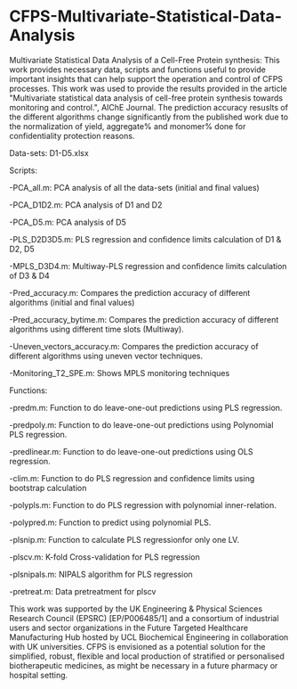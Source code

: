 # CFPS-Multivariate-Statistical-Data-Analysis
Multivariate Statistical Data Analysis of a Cell-Free Protein synthesis: This work provides necessary data, scripts and functions useful to provide important insights that can help support the operation and control of CFPS processes. This work was used to provide the results provided in the article "Multivariate statistical data analysis of cell-free protein synthesis towards monitoring and control.", AIChE Journal. The prediction accuracy resuslts of the different algorithms change significantly from the published work due to the normalization of yield, aggregate% and monomer% done for confidentiality protection reasons. 

Data-sets: D1-D5.xlsx


Scripts:

  -PCA_all.m: PCA analysis of all the data-sets (initial and final values)

  -PCA_D1D2.m: PCA analysis of D1 and D2

  -PCA_D5.m: PCA analysis of D5

  -PLS_D2D3D5.m: PLS regression and confidence limits calculation of D1 & D2, D5

  -MPLS_D3D4.m: Multiway-PLS regression and confidence limits calculation  of D3 & D4

  -Pred_accuracy.m: Compares the prediction accuracy of different algorithms (initial and final values)

  -Pred_accuracy_bytime.m: Compares the prediction accuracy of different algorithms using different time slots (Multiway).

  -Uneven_vectors_accuracy.m: Compares the prediction accuracy of different algorithms using uneven vector techniques.
  
  -Monitoring_T2_SPE.m: Shows MPLS monitoring techniques


Functions:

  -predm.m: Function to do leave-one-out predictions using PLS regression.

  -predpoly.m: Function to do leave-one-out predictions using Polynomial PLS regression.

  -predlinear.m: Function to do leave-one-out predictions using OLS regression.

  -clim.m: Function to do PLS regression and confidence limits using bootstrap calculation 

  -polypls.m: Function to do PLS regression with polynomial inner-relation.

  -polypred.m: Function to predict using polynomial PLS.

  -plsnip.m: Function to calculate PLS regressionfor only one LV.

  -plscv.m: K-fold Cross-validation for PLS regression

  -plsnipals.m: NIPALS algorithm for PLS regression

  -pretreat.m: Data pretreatment for plscv

This work was supported by the UK Engineering & Physical Sciences Research Council (EPSRC) [EP/P006485/1] and a consortium of industrial users and sector organizations in the Future Targeted Healthcare Manufacturing Hub hosted by UCL Biochemical Engineering in collaboration with UK universities. CFPS is envisioned as a potential solution for the simplified, robust, flexible and local production of stratified or personalised biotherapeutic medicines, as might be necessary in a future pharmacy or hospital setting.
